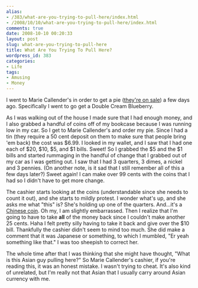 ```yaml
---
alias:
- /383/what-are-you-trying-to-pull-here/index.html
- /2008/10/10/what-are-you-trying-to-pull-here/index.html
comments: true
date: 2008-10-10 00:20:33
layout: post
slug: what-are-you-trying-to-pull-here
title: What Are You Trying To Pull Here?
wordpress_id: 383
categories:
- Life
tags:
- Amusing
- Money
---
```


I went to Marie Callender's in order to get a pie ([they're on sale](http://www.mcpies.com/our_food/featured_pie.php)) a few days ago.  Specifically I went to go get a Double Cream Blueberry.

As I was walking out of the house I made sure that I had enough money, and I also grabbed a handful of coins off of my bookcase because I was running low in my car.  So I get to Marie Callender's and order my pie.  Since I had a tin (they require a 50 cent deposit on them to make sure that people bring 'em back) the cost was $6.99.  I looked in my wallet, and I saw that I had one each of $20, $10, $5, and $1 bills.  Sweet!  So I grabbed the $5 and the $1 bills and started rummaging in the handful of change that I grabbed out of my car as I was getting out.  I saw that I had 3 quarters, 3 dimes, a nickel and 3 pennies.  (On another note, is it sad that I still remember all of this a few days later?)  Sweet again!  I can make over 99 cents with the coins that I had so I didn't have to get more change.

The cashier starts looking at the coins (understandable since she needs to count it out), and she starts to mildly protest.  I wonder what's up, and she asks me what "this" is?  She's holding up one of the quarters.  And...it's a [Chinese coin](http://en.wikipedia.org/wiki/Chinese_yuan).  Oh my, I am slightly embarrassed.  Then I realize that I'm going to have to take **all** of the money back since I couldn't make another 25 cents.  Haha I felt pretty silly having to take it back and give over the $10 bill.  Thankfully the cashier didn't seem to mind too much.  She did make a comment that it was Japanese or something, to which I mumbled, "Er yeah something like that."  I was too sheepish to correct her.

The whole time after that I was thinking that she might have thought, "What is this Asian guy pulling here?"  So Marie Callender's cashier, if you're reading this, it was an honest mistake.  I wasn't trying to cheat.  It's also kind of unrelated, but I'm really not that Asian that I usually carry around Asian currency with me.
